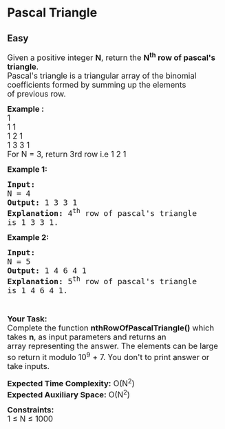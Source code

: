 # Pascal Triangle
## Easy
<div class="problems_problem_content__Xm_eO" style="user-select: auto;"><p style="user-select: auto;"><span style="font-size: 18px; user-select: auto;">Given a positive integer <strong style="user-select: auto;">N</strong>, return the <strong style="user-select: auto;">N<sup style="user-select: auto;">th</sup> row&nbsp;of pascal's triangle</strong>.<br style="user-select: auto;">
Pascal's triangle is a triangular&nbsp;array of the binomial coefficients&nbsp;formed by summing up the elements of&nbsp;previous row.</span></p>

<p style="user-select: auto;"><span style="font-size: 18px; user-select: auto;"><strong style="user-select: auto;">Example :</strong><br style="user-select: auto;">
1<br style="user-select: auto;">
1 1<br style="user-select: auto;">
1 2 1<br style="user-select: auto;">
1 3 3 1<br style="user-select: auto;">
For N = 3, return 3rd row i.e 1 2 1</span></p>

<p style="user-select: auto;"><span style="font-size: 18px; user-select: auto;"><strong style="user-select: auto;">Example 1:</strong></span></p>

<pre style="position: relative; user-select: auto;"><span style="font-size: 18px; user-select: auto;"><strong style="user-select: auto;">Input:
</strong>N = 4
<strong style="user-select: auto;">Output:</strong> 1 3 3 1
<strong style="user-select: auto;">Explanation:</strong> 4<sup style="user-select: auto;">th</sup>&nbsp;row of pascal's triangle
is 1 3 3 1.
</span><div class="open_grepper_editor" title="Edit &amp; Save To Grepper" style="user-select: auto;"></div></pre>

<p style="user-select: auto;"><span style="font-size: 18px; user-select: auto;"><strong style="user-select: auto;">Example 2:</strong></span></p>

<pre style="position: relative; user-select: auto;"><span style="font-size: 18px; user-select: auto;"><strong style="user-select: auto;">Input:
</strong>N = 5
<strong style="user-select: auto;">Output:</strong> 1 4 6 4 1
<strong style="user-select: auto;">Explanation:</strong>&nbsp;5<sup style="user-select: auto;">th</sup>&nbsp;row of pascal's triangle
is 1 4 6 4 1.</span><div class="open_grepper_editor" title="Edit &amp; Save To Grepper" style="user-select: auto;"></div></pre>

<p style="user-select: auto;">&nbsp;</p>

<p style="user-select: auto;"><span style="font-size: 18px; user-select: auto;"><strong style="user-select: auto;">Your Task:</strong><br style="user-select: auto;">
Complete the function <strong style="user-select: auto;">nthRowOfPascalTriangle()</strong>&nbsp;which takes <strong style="user-select: auto;">n</strong>,&nbsp;as input parameters&nbsp;and returns an array&nbsp;representing the answer.&nbsp;The elements can be large so return&nbsp;it modulo 10<sup style="user-select: auto;">9</sup>&nbsp;+ 7. You don't to print answer or take inputs.</span></p>

<p style="user-select: auto;"><span style="font-size: 18px; user-select: auto;"><strong style="user-select: auto;">Expected Time Complexity:</strong>&nbsp;O(N<sup style="user-select: auto;">2</sup>)<br style="user-select: auto;">
<strong style="user-select: auto;">Expected Auxiliary Space:</strong>&nbsp;O(N<sup style="user-select: auto;">2</sup>)</span></p>

<p style="user-select: auto;"><span style="font-size: 18px; user-select: auto;"><strong style="user-select: auto;">Constraints:</strong><br style="user-select: auto;">
1 ≤ N ≤ 1000</span></p>

<p style="user-select: auto;">&nbsp;</p>
</div>